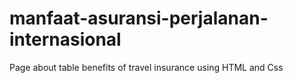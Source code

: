 # manfaat-asuransi-perjalanan-internasional
Page about table benefits of travel insurance using HTML and Css

